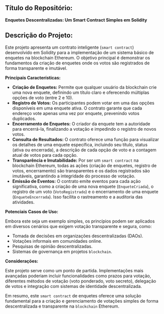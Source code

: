 ## Título do Repositório:

**Enquetes Descentralizadas: Um Smart Contract Simples em Solidity**

## Descrição do Projeto:

Este projeto apresenta um contrato inteligente (`smart contract`) desenvolvido em Solidity para a implementação de um sistema básico de enquetes na blockchain Ethereum. O objetivo principal é demonstrar os fundamentos da criação de enquetes onde os votos são registrados de forma transparente e imutável.

**Principais Características:**

* **Criação de Enquetes:** Permite que qualquer usuário da blockchain crie uma nova enquete, definindo um título claro e oferecendo múltiplas opções de voto (entre 2 e 10).
* **Registro de Votos:** Os participantes podem votar em uma das opções disponíveis em uma enquete ativa. O contrato garante que cada endereço vote apenas uma vez por enquete, prevenindo votos duplicados.
* **Encerramento de Enquetes:** O criador da enquete tem a autoridade para encerrá-la, finalizando a votação e impedindo o registro de novos votos.
* **Consulta de Resultados:** O contrato oferece uma função para visualizar os detalhes de uma enquete específica, incluindo seu título, status (ativa ou encerrada), a descrição de cada opção de voto e a contagem atual de votos para cada opção.
* **Transparência e Imutabilidade:** Por ser um `smart contract` na blockchain Ethereum, todas as ações (criação de enquetes, registro de votos, encerramento) são transparentes e os dados registrados são imutáveis, garantindo a integridade do processo de votação.
* **Emissão de Eventos:** O contrato emite eventos para cada ação significativa, como a criação de uma nova enquete (`EnqueteCriada`), o registro de um voto (`VotoRegistrado`) e o encerramento de uma enquete (`EnqueteEncerrada`). Isso facilita o rastreamento e a auditoria das atividades.

**Potenciais Casos de Uso:**

Embora este seja um exemplo simples, os princípios podem ser aplicados em diversos cenários que exigem votação transparente e segura, como:

* Tomada de decisões em organizações descentralizadas (DAOs).
* Votações informais em comunidades online.
* Pesquisas de opinião descentralizadas.
* Sistemas de governança em projetos `blockchain`.

**Considerações:**

Este projeto serve como um ponto de partida. Implementações mais avançadas poderiam incluir funcionalidades como prazos para votação, diferentes métodos de votação (voto ponderado, voto secreto), delegação de votos e integração com sistemas de identidade descentralizada.

Em resumo, este `smart contract` de enquetes oferece uma solução fundamental para a criação e gerenciamento de votações simples de forma descentralizada e transparente na `blockchain` Ethereum.
